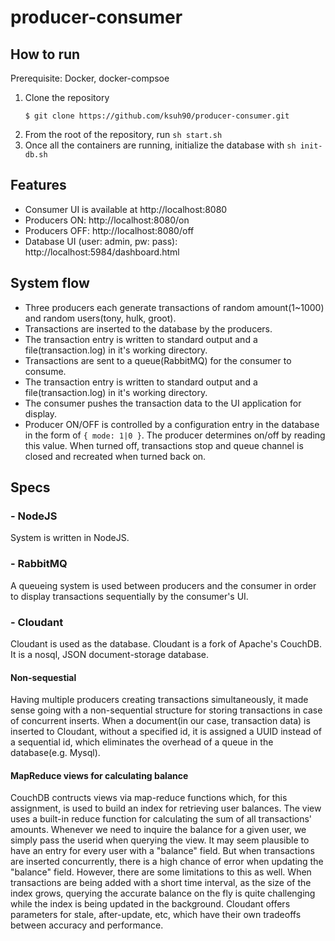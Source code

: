# producer-consumer

## How to run
Prerequisite: Docker, docker-compsoe
1. Clone the repository 
    ```
    $ git clone https://github.com/ksuh90/producer-consumer.git
    ```
2. From the root of the repository, run ```sh start.sh```
3. Once all the containers are running, initialize the database with ```sh init-db.sh```

## Features
- Consumer UI is available at http://localhost:8080
- Producers ON: http://localhost:8080/on
- Producers OFF: http://localhost:8080/off
- Database UI (user: admin, pw: pass): http://localhost:5984/dashboard.html

## System flow
- Three producers each generate transactions of random amount(1~1000) and random users(tony, hulk, groot).
- Transactions are inserted to the database by the producers.
- The transaction entry is written to standard output and a file(transaction.log) in it's working directory.
- Transactions are sent to a queue(RabbitMQ) for the consumer to consume.
- The transaction entry is written to standard output and a file(transaction.log) in it's working directory.
- The consumer pushes the transaction data to the UI application for display.
- Producer ON/OFF is controlled by a configuration entry in the database in the form of ```{ mode: 1|0 }```. The producer determines on/off by reading this value. When turned off, transactions stop and queue channel is closed and recreated when turned back on.

## Specs

### - NodeJS
System is written in NodeJS.

### - RabbitMQ
A queueing system is used between producers and the consumer in order to display transactions sequentially by the consumer's UI.

### - Cloudant
Cloudant is used as the database. Cloudant is a fork of Apache's CouchDB. It is a nosql, JSON document-storage database.
#### Non-sequestial
Having multiple producers creating transactions simultaneously, it made sense going with a non-sequential structure for storing transactions in case of concurrent inserts. When a document(in our case, transaction data) is inserted to Cloudant, without a specified id, it is assigned a UUID instead of a sequential id, which eliminates the overhead of a queue in the database(e.g. Mysql).

#### MapReduce views for calculating balance
CouchDB contructs views via map-reduce functions which, for this assignment, is used to build an index for retrieving user balances. The view uses a built-in reduce function for calculating the sum of all transactions' amounts. Whenever we need to inquire the balance for a given user, we simply pass the userid when querying the view. It may seem plausible to have an entry for every user with a "balance" field. But when transactions are inserted concurrently, there is a high chance of error when updating the "balance" field. However, there are some limitations to this as well. When transactions are being added with a short time interval, as the size of the index grows, querying the accurate balance on the fly is quite challenging while the index is being updated in the background. Cloudant offers parameters for stale, after-update, etc, which have their own tradeoffs between accuracy and performance.
